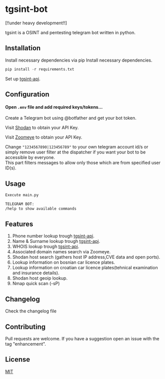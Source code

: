 # tgsint-bot
[!!under heavy development!!]

tgsint is a OSINT and pentesting telegram bot written in python.

## Installation

Install necessary dependencies via pip
Install necessary dependencies.
```python
pip install -r requirements.txt
```

Set up [tgsint-api](https://github.com/runtimeterrorist/tgsint-api).

## Configuration

#### Open `.env` file and add required keys/tokens...

Create a Telegram bot using @botfather and get your bot token.

Visit [Shodan](https://developer.shodan.io/) to obtain your API Key.

Visit [Zoomeye](https://zoomeye.org/) to obtain your API Key.

Change `"1234567890|123456789"` to your own telegram account id/s or simply remove user filter at the dispatcher if you want your bot to be accessible by everyone.  
This part filters messages to allow only those which are from specified user ID(s).

## Usage

```bash
Execute main.py  

TELEGRAM BOT:
/help to show available commands
```

## Features

1. Phone number lookup trough [tgsint-api](https://github.com/runtimeterrorist/tgsint-api).
2. Name & Surname lookup trough [tgsint-api](https://github.com/runtimeterrorist/tgsint-api).
3. WHOIS lookup trough [tgsint-api](https://github.com/runtimeterrorist/tgsint-api).
4. Associated domain names search via Zoomeye.
5. Shodan host search (gathers host IP address,CVE data and open ports).
6. Lookup information on bosnian car licence plates.
7. Lookup information on croatian car licence plates(tehnical examination and insurance details).
8. Shodan host geoip lookup.
9. Nmap quick scan (-sP)

## Changelog

Check the changelog file

## Contributing

Pull requests are welcome.
If you have a suggestion open an issue with the tag "enhancement".  

## License
[MIT](https://choosealicense.com/licenses/mit/)
